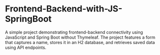 # Frontend-Backend-with-JS-SpringBoot
A simple project demonstrating frontend-backend connectivity using JavaScript and Spring Boot without Thymeleaf. The project features a form that captures a name, stores it in an H2 database, and retrieves saved data using API endpoints.
